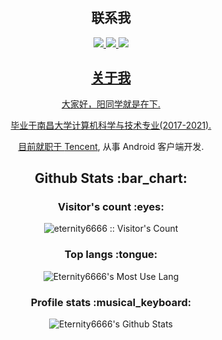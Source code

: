 <h2 align="center">联系我</h2>
<div align="center">
  <a href="https://yangzuohua.top"><img src="https://img.shields.io/badge/Website-博客-blue" />
  <a href="https://twitter.com/StuCoder"><img src="https://img.shields.io/badge/Twitter-推特-blue" />
  <a href="https://space.bilibili.com/336307339/"><img src="https://img.shields.io/badge/Bilibili-B站-ff69b4" />
</div>

<h2 align="center">关于我</h2>
    <p align="center">大家好，阳同学就是在下.</p>
    <p align="center">毕业于南昌大学计算机科学与技术专业(2017-2021).</p>
    <p align="center">目前就职于 <a href="https://github.com/Tencent">Tencent</a>, 从事 Android 客户端开发.</p>
    
    
<h2 align="center">Github Stats :bar_chart:</h2>
<h3 align="center">Visitor's count :eyes:</h3>
    <p align="center"><img src="https://profile-counter.glitch.me/{eternity6666}/count.svg" alt="eternity6666 :: Visitor's Count" /></p>
    
<h3 align="center">Top langs :tongue:</h3>
    <p align="center"><img src="https://github-readme-stats.vercel.app/api/top-langs/?username=eternity6666&langs_count=8&theme=radical&layout=compact" alt="Eternity6666's Most Use Lang"/><p>
    
<h3 align="center">Profile stats :musical_keyboard:</h3>
    <p align="center"><img src="https://github-readme-stats.vercel.app/api?username=eternity6666&show_icons=true&theme=radical" alt="Eternity6666's Github Stats"/><p>
